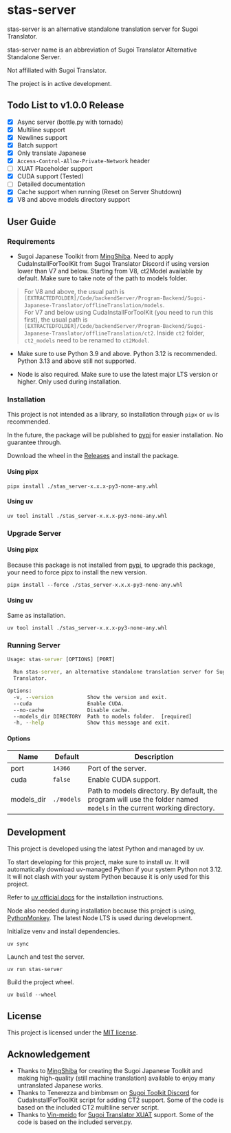 # stas-server

stas-server is an alternative standalone translation server for Sugoi Translator.

stas-server name is an abbreviation of Sugoi Translator Alternative Standalone Server.

Not affiliated with Sugoi Translator.

The project is in active development.

## Todo List to v1.0.0 Release

- [x] Async server (bottle.py with tornado)
- [x] Multiline support
- [x] Newlines support
- [x] Batch support
- [x] Only translate Japanese
- [x] `Access-Control-Allow-Private-Network` header
- [ ] XUAT Placeholder support
- [X] CUDA support (Tested)
- [ ] Detailed documentation
- [X] Cache support when running (Reset on Server Shutdown)
- [X] V8 and above models directory support

## User Guide

### Requirements

- Sugoi Japanese Toolkit from [MingShiba](https://www.patreon.com/mingshiba). Need to apply CudaInstallForToolKit from Sugoi Translator Discord if using version lower than V7 and below. Starting from V8, ct2Model available by default. Make sure to take note of the path to models folder.

> For V8 and above, the usual path is `[EXTRACTEDFOLDER]/Code/backendServer/Program-Backend/Sugoi-Japanese-Translator/offlineTranslation/models`.  
> For V7 and below using CudaInstallForToolKit (you need to run this first), the usual path is `[EXTRACTEDFOLDER]/Code/backendServer/Program-Backend/Sugoi-Japanese-Translator/offlineTranslation/ct2`. Inside `ct2` folder, `ct2_models` need to be renamed to `ct2Model`.

- Make sure to use Python 3.9 and above. Python 3.12 is recommended. Python 3.13 and above still not supported.

- Node is also required. Make sure to use the latest major LTS version or higher. Only used during installation.

### Installation

This project is not intended as a library, so installation through `pipx` or `uv` is recommended.

In the future, the package will be published to [pypi](https://pypi.org/) for easier installation. No guarantee through.

Download the wheel in the [Releases](https://github.com/mddanish00/stas-server/releases) and install the package.

#### Using pipx

```commandline
pipx install ./stas_server-x.x.x-py3-none-any.whl
```

#### Using uv

```commandline
uv tool install ./stas_server-x.x.x-py3-none-any.whl
```

### Upgrade Server

#### Using pipx

Because this package is not installed from [pypi](https://pypi.org/), to upgrade this package, your need to force pipx to install the new version.

```commandline
pipx install --force ./stas_server-x.x.x-py3-none-any.whl
```

#### Using uv

Same as installation.

```commandline
uv tool install ./stas_server-x.x.x-py3-none-any.whl
```

### Running Server

```cmd
Usage: stas-server [OPTIONS] [PORT]

  Run stas-server, an alternative standalone translation server for Sugoi
  Translator.

Options:
  -v, --version           Show the version and exit.
  --cuda                  Enable CUDA.
  --no-cache              Disable cache.
  --models_dir DIRECTORY  Path to models folder.  [required]
  -h, --help              Show this message and exit.
```

#### Options

|Name|Default|Description|
|----|-------|-----------|
|port|`14366`|Port of the server.|
|cuda|`false`|Enable CUDA support.|
|models_dir|`./models`|Path to models directory. By default, the program will use the folder named `models` in the current working directory.|

## Development

This project is developed using the latest Python and managed by uv.

To start developing for this project, make sure to install uv. It will automatically download uv-managed Python if your system Python not 3.12. It will not clash with your system Python because it is only used for this project.

Refer to [uv official docs](https://docs.astral.sh/uv/getting-started/installation/) for the installation instructions.

Node also needed during installation because this project is using, [PythonMonkey](https://github.com/Distributive-Network/PythonMonkey). The latest Node LTS is used during development.

Initialize venv and install dependencies.

```commandline
uv sync
```

Launch and test the server.

```commandline
uv run stas-server
```

Build the project wheel.

```commandline
uv build --wheel
```

## License

This project is licensed under the [MIT license](./LICENSE).

## Acknowledgement

- Thanks to [MingShiba](https://www.patreon.com/mingshiba) for creating the Sugoi Japanese Toolkit and making high-quality (still machine translation) available to enjoy many untranslated Japanese works.
- Thanks to Tenerezza and bimbmsm on [Sugoi Toolkit Discord](https://discord.gg/XFbWSjMHJh) for CudaInstallForToolKit script for adding CT2 support. Some of the code is based on the included CT2 multiline server script.
- Thanks to [Vin-meido](https://github.com/Vin-meido) for [Sugoi Translator XUAT](https://github.com/Vin-meido/XUnity-AutoTranslator-SugoiOfflineTranslatorEndpoint) support. Some of the code is based on the included server.py.
